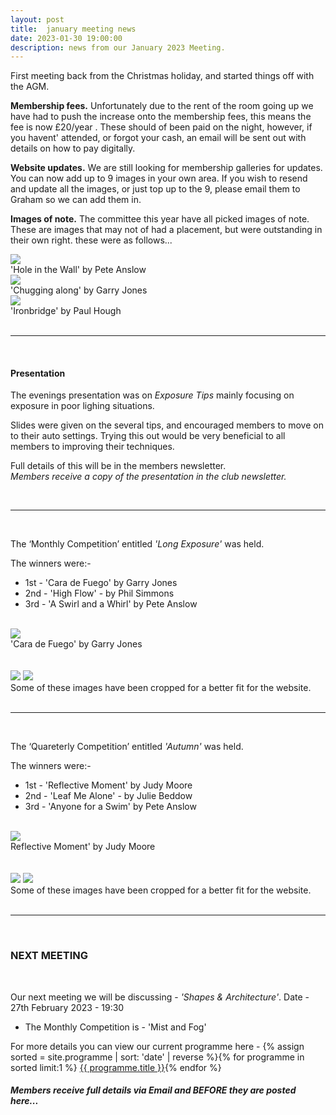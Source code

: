 ```yaml
---
layout: post
title:  january meeting news
date: 2023-01-30 19:00:00
description: news from our January 2023 Meeting.
---
```


First meeting back from the Christmas holiday, and started things off with the AGM.

__Membership fees.__ Unfortunately due to the rent of the room going up we have had to push the increase onto the membership fees, this means the fee is now £20/year . These should of been paid on the night, however, if you havent' attended, or forgot your cash, an email will be sent out with details on how to pay digitally.

__Website updates.__  We are still looking for membership galleries for updates. You can now add up to 9 images in your own area. If you wish to resend and update all the images, or just top up to the 9, please email them to Graham so we can add them in.

__Images of note.__ The committee this year have all picked images of note. These are images that may not of had a placement, but were outstanding in their own right. these were as follows...


<!-- Images from the Committee. -->
<div class="img_row">
	<img class="col three" src="{{ site.baseurl }}/assets/img/July22_Monthly/01 - Hole in the Wall.jpg">
</div>
<div class="col three caption">
	&#39;Hole in the Wall&#39; by Pete Anslow
</div>


<div class="img_row">
	<img class="col three" src="{{ site.baseurl }}/assets/img/LancasterMemorial22_Competition/10 - Chugging along.jpg">
</div>
<div class="col three caption">
	&#39;Chugging along&#39; by Garry Jones
</div>


<div class="img_row">
	<img class="col three" src="{{ site.baseurl }}/assets/img/October22_Monthly/06 - Ironbridge.jpg">
</div>
<div class="col three caption">
	&#39;Ironbridge&#39; by Paul Hough
</div>


<br>

<hr>

<br>

#### Presentation

The evenings presentation was on *Exposure Tips* mainly focusing on exposure in poor lighing situations.

Slides were given on the several tips, and encouraged members to move on to their auto settings. Trying this out would be very beneficial to all members to improving their techniques.

Full details of this will be in the members newsletter.
<br>
*Members receive a copy of the presentation in the club newsletter.*


<br>

<hr>

<br>

The ‘Monthly Competition’ entitled *'Long Exposure'* was held.

The winners were:-

<ul>
	<li>1st - &#39;Cara de Fuego&#39; by Garry Jones</li>
	<li>2nd - &#39;High Flow&#39; - by Phil Simmons</li>
	<li>3rd - &#39;A Swirl and a Whirl&#39; by Pete Anslow</li>
</ul>

<br>

<div class="img_row">
	<img class="col three" src="{{ site.baseurl }}/assets/img/January23_Monthly/02 - Cara de Fuego.jpg">
</div>
<div class="col three caption">
	&#39;Cara de Fuego&#39; by Garry Jones
</div>

<br>
<br>

<div class="img_row">
	<img class="col two" src="{{ site.baseurl }}/assets/img/January23_Monthly/01 - High Flow.jpg">
	<img class="col one" src="{{ site.baseurl }}/assets/img/January23_Monthly/08 - A Swirl and A Whirl.jpg">
</div>

<div class="col three caption">
	Some of these images have been cropped for a better fit for the website.
</div>


<br>

<hr>

<br>

The ‘Quareterly Competition’ entitled *'Autumn'* was held.

The winners were:-

<ul>
	<li>1st - &#39;Reflective Moment&#39; by Judy Moore</li>
	<li>2nd - &#39;Leaf Me Alone&#39; - by Julie Beddow</li>
	<li>3rd - &#39;Anyone for a Swim&#39; by Pete Anslow</li>
</ul>

<br>

<div class="img_row">
	<img class="col three" src="{{ site.baseurl }}/assets/img/January23_Quarterly/15 - Reflective Moment.jpg">
</div>
<div class="col three caption">
	Reflective Moment&#39; by Judy Moore
</div>

<br>
<br>

<div class="img_row">
	<img class="col two" src="{{ site.baseurl }}/assets/img/January23_Quarterly/07 - Leaf me alone!.jpg">
	<img class="col one" src="{{ site.baseurl }}/assets/img/January23_Quarterly/04 - Anyone For A Swim.jpg">
</div>

<div class="col three caption">
	Some of these images have been cropped for a better fit for the website.
</div>


<br>

<hr>

<br>



### NEXT MEETING
<br>

Our next meeting we will be discussing - *'Shapes & Architecture'*.
Date - 27th February 2023 - 19:30

<ul>
    <li>The Monthly Competition is - 'Mist and Fog'</li>
    <!-- <li>The Lancaster Memorial Competition is - 'Autumn'</li> -->
</ul>

For more details you can view our current programme here - {% assign sorted = site.programme | sort: 'date' | reverse  %}{% for programme in sorted limit:1 %} <a class="footlink" href="{{ programme.url | prepend: site.baseurl }}">{{ programme.title }}</a>{% endfor %}

##### Members receive full details via Email and BEFORE they are posted here...

<br>